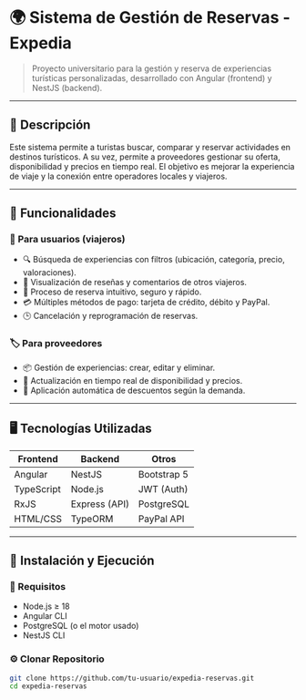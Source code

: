 # 🌍 Sistema de Gestión de Reservas - Expedia

> Proyecto universitario para la gestión y reserva de experiencias turísticas personalizadas, desarrollado con Angular (frontend) y NestJS (backend).

---

## 📌 Descripción

Este sistema permite a turistas buscar, comparar y reservar actividades en destinos turísticos. A su vez, permite a proveedores gestionar su oferta, disponibilidad y precios en tiempo real. El objetivo es mejorar la experiencia de viaje y la conexión entre operadores locales y viajeros.

---

## 🧩 Funcionalidades

### 👤 Para usuarios (viajeros)

- 🔍 Búsqueda de experiencias con filtros (ubicación, categoría, precio, valoraciones).
- 💬 Visualización de reseñas y comentarios de otros viajeros.
- 🛒 Proceso de reserva intuitivo, seguro y rápido.
- 💳 Múltiples métodos de pago: tarjeta de crédito, débito y PayPal.
- 🕒 Cancelación y reprogramación de reservas.

### 🏷️ Para proveedores

- 📦 Gestión de experiencias: crear, editar y eliminar.
- 📆 Actualización en tiempo real de disponibilidad y precios.
- 🎯 Aplicación automática de descuentos según la demanda.

---

## 🖥️ Tecnologías Utilizadas

| Frontend       | Backend        | Otros            |
|----------------|----------------|------------------|
| Angular        | NestJS         | Bootstrap 5      |
| TypeScript     | Node.js        | JWT (Auth)       |
| RxJS           | Express (API)  | PostgreSQL       |
| HTML/CSS       | TypeORM        | PayPal API       |

---

## 🚀 Instalación y Ejecución

### 🧪 Requisitos

- Node.js ≥ 18
- Angular CLI
- PostgreSQL (o el motor usado)
- NestJS CLI

### ⚙️ Clonar Repositorio

```bash
git clone https://github.com/tu-usuario/expedia-reservas.git
cd expedia-reservas
